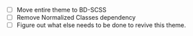 - [ ] Move entire theme to BD-SCSS
- [ ] Remove Normalized Classes dependency
- [ ] Figure out what else needs to be done to revive this theme.
